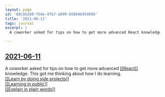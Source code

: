 ```yaml
---
layout: page
id: '60c5b2b0-fb4e-4fb7-a099-b58046954998'
title: '2021-06-11'
tags: journal
excerpt: |
  A coworker asked for tips on how to get more advanced React knowledge. This got me thinking about how I do learning.

---
```

  
<h2 class="text-3xl font-semibold mb-4"><a class="rounded-sm focus:outline-none focus:ring-2 focus:ring-offset-2 dark:focus:ring-offset-gray-900 dark:focus:ring-pink-400 focus:ring-pink-700" href="/journals/2021-06-11">2021-06-11</a></h2>

<div class="space-y-3">
<div class="element-block ml-0"><div class="flex-1">A coworker asked for tips on how to get more advanced <a class="text-teal-700 dark:text-teal-400 rounded-sm group focus:outline-none focus:ring-2 focus:ring-offset-2 dark:focus:ring-offset-gray-900 dark:focus:ring-pink-400 focus:ring-pink-700" href="/pages/react"><span class="text-gray-300 dark:text-gray-500 group-hover:text-teal-900">[[</span>React<span class="text-gray-300 dark:text-gray-500 group-hover:text-teal-900">]]</span></a> knowledge. This got me thinking about how I do learning.</div></div>

<div class="element-block ml-4"><div class="flex-1"><a class="text-teal-700 dark:text-teal-400 rounded-sm group focus:outline-none focus:ring-2 focus:ring-offset-2 dark:focus:ring-offset-gray-900 dark:focus:ring-pink-400 focus:ring-pink-700" href="/pages/learn-by-doing-side-projects"><span class="text-gray-300 dark:text-gray-500 group-hover:text-teal-900">[[</span>Learn by doing side projects<span class="text-gray-300 dark:text-gray-500 group-hover:text-teal-900">]]</span></a></div></div>

<div class="element-block ml-4"><div class="flex-1"><a class="text-teal-700 dark:text-teal-400 rounded-sm group focus:outline-none focus:ring-2 focus:ring-offset-2 dark:focus:ring-offset-gray-900 dark:focus:ring-pink-400 focus:ring-pink-700" href="/pages/learning-in-public"><span class="text-gray-300 dark:text-gray-500 group-hover:text-teal-900">[[</span>Learning in public<span class="text-gray-300 dark:text-gray-500 group-hover:text-teal-900">]]</span></a></div></div>

<div class="element-block ml-4"><div class="flex-1"><a class="text-teal-700 dark:text-teal-400 rounded-sm group focus:outline-none focus:ring-2 focus:ring-offset-2 dark:focus:ring-offset-gray-900 dark:focus:ring-pink-400 focus:ring-pink-700" href="/pages/explain-in-plain-words"><span class="text-gray-300 dark:text-gray-500 group-hover:text-teal-900">[[</span>Explain in plain words<span class="text-gray-300 dark:text-gray-500 group-hover:text-teal-900">]]</span></a></div></div>


</div>


